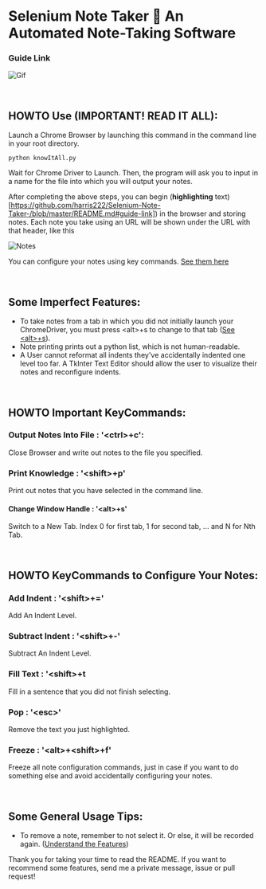 # Selenium Note Taker 📝 An Automated Note-Taking Software

### Guide Link
![Gif](https://media.giphy.com/media/U51DcStRjNOTKFaznO/giphy.gif)

&nbsp;
## HOWTO Use (IMPORTANT! READ IT ALL):
Launch a Chrome Browser by launching this command in the command line in your root directory. 

```
python knowItAll.py
```

Wait for Chrome Driver to Launch. Then, the program will ask you to input in a name 
for the file into which you will output your notes.

After completing the above steps, you can begin (**highlighting** text)[https://github.com/harris222/Selenium-Note-Taker-/blob/master/README.md#guide-link]) in the browser and storing notes. Each note you take using an URL will be shown under the URL with that header, like this

![Notes](https://github.com/harris222/Selenium-Note-Taker-/blob/master/Example%20Notes/Notes.PNG)

You can configure your notes using key commands. [See them here](https://github.com/harris222/Selenium-Note-Taker-/blob/master/README.md#howto-important-keycommands)

&nbsp;
## Some Imperfect Features:
- To take notes from a tab in which you did not initially launch your ChromeDriver, you must press \<alt\>+s to change to that tab ([See \<alt\>+s](https://github.com/harris222/Selenium-Note-Taker-/blob/master/README.md#change-window-handle)).
- Note printing prints out a python list, which is not human-readable. 
- A User cannot reformat all indents they've accidentally indented one level too far. A TkInter Text Editor should allow the user to visualize their notes
    and reconfigure indents.

&nbsp;
## HOWTO Important KeyCommands:
### Output Notes Into File : '\<ctrl\>+c':
Close Browser and write out notes to the file you specified.

### Print Knowledge : '\<shift\>+p'
Print out notes that you have selected in the command line.

#### Change Window Handle : '\<alt\>+s'
Switch to a New Tab. Index 0 for first tab, 1 for second tab, 
... and N for Nth Tab. 

&nbsp;
## HOWTO KeyCommands to Configure Your Notes:
### Add Indent : '\<shift\>+='
Add An Indent Level.

### Subtract Indent : '\<shift\>+-'
Subtract An Indent Level.

### Fill Text : '\<shift\>+t
Fill in a sentence that you did not finish selecting.

### Pop : '\<esc\>'
Remove the text you just highlighted. 

### Freeze : '\<alt\>+\<shift\>+f'
Freeze all note configuration commands, just in case if you want to do something else and avoid accidentally configuring your notes.

&nbsp;
## Some General Usage Tips:
- To remove a note, remember to not select it. Or else, it will be recorded
again. ([Understand the Features](https://github.com/harris222/Selenium-Note-Taker-/blob/master/README.md#howto-use-important-read-it-all))

Thank you for taking your time to read the README. If you want to recommend some features, send me a private message, issue or pull request!
